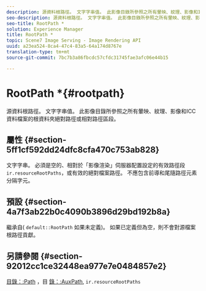 ```yaml
---
description: 源資料根路徑。 文字字串值。 此影像目錄所參照之所有暈映、紋理、影像和ICC資料檔案的根資料夾絕對路徑或相對路徑區段。
seo-description: 源資料根路徑。 文字字串值。 此影像目錄所參照之所有暈映、紋理、影像和ICC資料檔案的根資料夾絕對路徑或相對路徑區段。
seo-title: RootPath *
solution: Experience Manager
title: RootPath *
topic: Scene7 Image Serving - Image Rendering API
uuid: a23ea524-8ca4-47c4-83a5-64a174d8767e
translation-type: tm+mt
source-git-commit: 7bc7b3a86fbcdc57cfdc31745fae3afc06e44b15

---
```



# RootPath *{#rootpath}

源資料根路徑。 文字字串值。 此影像目錄所參照之所有暈映、紋理、影像和ICC資料檔案的根資料夾絕對路徑或相對路徑區段。

## 屬性 {#section-5ff1cf592dd24dfc8cfa470c753ab828}

文字字串。 必須是空的、相對於「影像渲染」伺服器配置設定的有效路徑段 `ir.resourceRootPaths`，或有效的絕對檔案路徑。 不應包含前導和尾隨路徑元素分隔字元。

## 預設 {#section-4a7f3ab22b0c4090b3896d29bd192b8a}

繼承自( `default::RootPath` 如果未定義)。 如果已定義但為空，則不會對源檔案根路徑貢獻。

## 另請參閱 {#section-92012cc1ce32448ea977e7e0484857e2}

[目錄：:Path](../../../../../ir-api/material-cat/image-rendering-api-ref/c-ir-material-catalog/c-ir-material-data-reference/r-ir-path.md#reference-59ebb624250a4965ad1737578a2ab590) ，目 [錄：:AuxPath](../../../../../ir-api/material-cat/image-rendering-api-ref/c-ir-material-catalog/c-ir-material-data-reference/r-ir-auxpath.md#reference-943ad5ee3c3b4b06bbcbb005db0dc969), `ir.resourceRootPaths`
